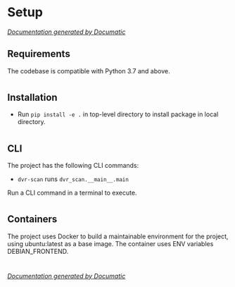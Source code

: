 # Setup

[_Documentation generated by Documatic_](https://www.documatic.com)

<!---Documatic-section-Requirements-start--->
## Requirements

The codebase is compatible with Python 3.7 and above.

# #
<!---Documatic-section-Requirements-end--->

<!---Documatic-section-Installation-start--->
## Installation

* Run `pip install -e .` in top-level directory to
install package in local directory.

# #
<!---Documatic-section-Installation-end--->

<!---Documatic-section-CLI-start--->
## CLI

The project has the following CLI commands:

* `dvr-scan` runs `dvr_scan.__main__.main`

Run a CLI command in a terminal to execute.

# #
<!---Documatic-section-CLI-end--->

<!---Documatic-section-Containers-start--->
## Containers

The project uses Docker to build a maintainable environment for the project, using ubuntu:latest as a base image. The container uses ENV variables DEBIAN_FRONTEND.

# #
<!---Documatic-section-Containers-end--->

[_Documentation generated by Documatic_](https://www.documatic.com)